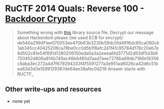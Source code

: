 # RuCTF 2014 Quals: Reverse 100 - [Backdoor Crypto](https://github.com/HackerDom/ructf-2014-quals/tree/master/tasks/backdoor_crypto)

> Something wrong with [this](main.asm) library source file. Decrypt our message about Hackerdom please (we used ECB for encrypt):
> de540a2994f1ee070053ee470b83b3230b59dc0fd4916dc85ca060cb1ab345cc40425206ca78be0cc0d5b1f8afc241f41c95784d178c20eb7e8d502c81e54f891d1280206150eda0a3a2eeea6fd3771d2d93df5d3b9750452d606a914b745ec46b6460d7aad7aee7276ba69db7166e19356c8aba3ec272a4d7f679294333f4f5591277a3e951ad6026ca42d6c51bea63d3d3e1599129367de64ee38afec0d219
> Answer starts with RUCTF_

## Other write-ups and resources

* none yet
